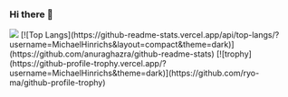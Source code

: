 ### Hi there 👋

<img src="https://github-readme-stats.vercel.app/api?username=MichaelHinrichs&count_private=true&show_icons=true&theme=dark" />
[![Top Langs](https://github-readme-stats.vercel.app/api/top-langs/?username=MichaelHinrichs&layout=compact&theme=dark)](https://github.com/anuraghazra/github-readme-stats)
[![trophy](https://github-profile-trophy.vercel.app/?username=MichaelHinrichs&theme=dark)](https://github.com/ryo-ma/github-profile-trophy)
<!--
**MichaelHinrichs/MichaelHinrichs** is a ✨ _special_ ✨ repository because its `README.md` (this file) appears on your GitHub profile.

Here are some ideas to get you started:

- 🔭 I’m currently working on ...
- 🌱 I’m currently learning ...
- 👯 I’m looking to collaborate on ...
- 🤔 I’m looking for help with ...
- 💬 Ask me about ...
- 📫 How to reach me: ...
- 😄 Pronouns: ...
- ⚡ Fun fact: ...
-->
